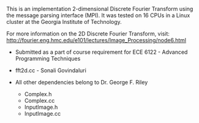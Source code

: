 This is an implementation 2-dimensional Discrete Fourier Transform using the message parsing interface (MPI). 
It was tested on 16 CPUs in a Linux cluster at the Georgia Institute of Technology. 

For more information on the 2D Discrete Fourier Transform, visit:
http://fourier.eng.hmc.edu/e101/lectures/Image_Processing/node6.html

* Submitted as a part of course requirement for ECE 6122 - Advanced Programming Techniques

* fft2d.cc - Sonali Govindaluri

* All other dependencies belong to Dr. George F. Riley
	* Complex.h
	* Complex.cc 
	* InputImage.h
	* InputImage.cc

